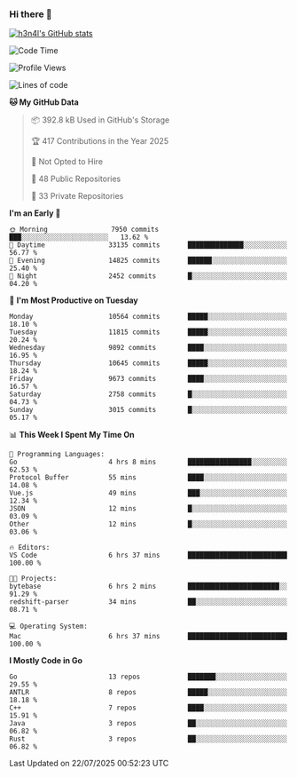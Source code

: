 ### Hi there 👋

[![h3n4l's GitHub stats](https://github-readme-stats.vercel.app/api?username=h3n4l&count_private=true&show_icons=true&theme=radical)](https://github.com/h3n4l/github-readme-stats)

<!--START_SECTION:waka-->
![Code Time](http://img.shields.io/badge/Code%20Time-2%2C243%20hrs%2030%20mins-blue)

![Profile Views](http://img.shields.io/badge/Profile%20Views-0-blue)

![Lines of code](https://img.shields.io/badge/From%20Hello%20World%20I%27ve%20Written-20.7%20million%20lines%20of%20code-blue)

**🐱 My GitHub Data** 

> 📦 392.8 kB Used in GitHub's Storage 
 > 
> 🏆 417 Contributions in the Year 2025
 > 
> 🚫 Not Opted to Hire
 > 
> 📜 48 Public Repositories 
 > 
> 🔑 33 Private Repositories 
 > 
**I'm an Early 🐤** 

```text
🌞 Morning                7950 commits        ███░░░░░░░░░░░░░░░░░░░░░░   13.62 % 
🌆 Daytime                33135 commits       ██████████████░░░░░░░░░░░   56.77 % 
🌃 Evening                14825 commits       ██████░░░░░░░░░░░░░░░░░░░   25.40 % 
🌙 Night                  2452 commits        █░░░░░░░░░░░░░░░░░░░░░░░░   04.20 % 
```
📅 **I'm Most Productive on Tuesday** 

```text
Monday                   10564 commits       █████░░░░░░░░░░░░░░░░░░░░   18.10 % 
Tuesday                  11815 commits       █████░░░░░░░░░░░░░░░░░░░░   20.24 % 
Wednesday                9892 commits        ████░░░░░░░░░░░░░░░░░░░░░   16.95 % 
Thursday                 10645 commits       █████░░░░░░░░░░░░░░░░░░░░   18.24 % 
Friday                   9673 commits        ████░░░░░░░░░░░░░░░░░░░░░   16.57 % 
Saturday                 2758 commits        █░░░░░░░░░░░░░░░░░░░░░░░░   04.73 % 
Sunday                   3015 commits        █░░░░░░░░░░░░░░░░░░░░░░░░   05.17 % 
```


📊 **This Week I Spent My Time On** 

```text
💬 Programming Languages: 
Go                       4 hrs 8 mins        ████████████████░░░░░░░░░   62.53 % 
Protocol Buffer          55 mins             ████░░░░░░░░░░░░░░░░░░░░░   14.08 % 
Vue.js                   49 mins             ███░░░░░░░░░░░░░░░░░░░░░░   12.34 % 
JSON                     12 mins             █░░░░░░░░░░░░░░░░░░░░░░░░   03.09 % 
Other                    12 mins             █░░░░░░░░░░░░░░░░░░░░░░░░   03.06 % 

🔥 Editors: 
VS Code                  6 hrs 37 mins       █████████████████████████   100.00 % 

🐱‍💻 Projects: 
bytebase                 6 hrs 2 mins        ███████████████████████░░   91.29 % 
redshift-parser          34 mins             ██░░░░░░░░░░░░░░░░░░░░░░░   08.71 % 

💻 Operating System: 
Mac                      6 hrs 37 mins       █████████████████████████   100.00 % 
```

**I Mostly Code in Go** 

```text
Go                       13 repos            ███████░░░░░░░░░░░░░░░░░░   29.55 % 
ANTLR                    8 repos             █████░░░░░░░░░░░░░░░░░░░░   18.18 % 
C++                      7 repos             ████░░░░░░░░░░░░░░░░░░░░░   15.91 % 
Java                     3 repos             ██░░░░░░░░░░░░░░░░░░░░░░░   06.82 % 
Rust                     3 repos             ██░░░░░░░░░░░░░░░░░░░░░░░   06.82 % 
```




 Last Updated on 22/07/2025 00:52:23 UTC
<!--END_SECTION:waka-->

